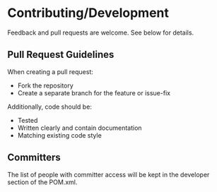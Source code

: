 # Contributing/Development

Feedback and pull requests are welcome. See below for details.

## Pull Request Guidelines

When creating a pull request:

 * Fork the repository
 * Create a separate branch for the feature or issue-fix

Additionally, code should be:

 * Tested
 * Written clearly and contain documentation
 * Matching existing code style

## Committers

The list of people with committer access will be kept in the developer section of the POM.xml.

